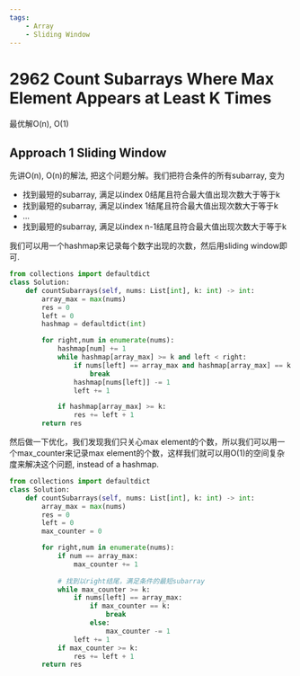 ```yaml
---
tags:
    - Array
    - Sliding Window
---
```


# 2962 Count Subarrays Where Max Element Appears at Least K Times

最优解O(n), O(1)

## Approach 1 Sliding Window

先讲O(n), O(n)的解法, 把这个问题分解。我们把符合条件的所有subarray, 变为

- 找到最短的subarray, 满足以index 0结尾且符合最大值出现次数大于等于k
- 找到最短的subarray, 满足以index 1结尾且符合最大值出现次数大于等于k
- ...
- 找到最短的subarray, 满足以index n-1结尾且符合最大值出现次数大于等于k

我们可以用一个hashmap来记录每个数字出现的次数，然后用sliding window即可.

```python
from collections import defaultdict
class Solution:
    def countSubarrays(self, nums: List[int], k: int) -> int:
        array_max = max(nums)
        res = 0
        left = 0
        hashmap = defaultdict(int)

        for right,num in enumerate(nums):
            hashmap[num] += 1            
            while hashmap[array_max] >= k and left < right:
                if nums[left] == array_max and hashmap[array_max] == k:
                    break
                hashmap[nums[left]] -= 1
                left += 1

            if hashmap[array_max] >= k:                
                res += left + 1
        return res
```


然后做一下优化，我们发现我们只关心max element的个数，所以我们可以用一个max_counter来记录max element的个数，这样我们就可以用O(1)的空间复杂度来解决这个问题, instead of a hashmap.

```python
from collections import defaultdict
class Solution:
    def countSubarrays(self, nums: List[int], k: int) -> int:
        array_max = max(nums)
        res = 0
        left = 0
        max_counter = 0

        for right,num in enumerate(nums):
            if num == array_max:
                max_counter += 1
            
            # 找到以right结尾，满足条件的最短subarray
            while max_counter >= k:
                if nums[left] == array_max:
                    if max_counter == k:
                        break
                    else:
                        max_counter -= 1
                left += 1            
            if max_counter >= k:
                res += left + 1
        return res

```